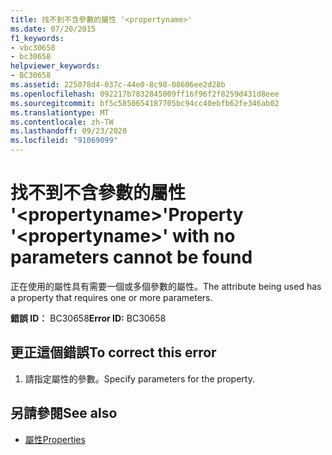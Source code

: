 ```yaml
---
title: 找不到不含參數的屬性 '<propertyname>'
ms.date: 07/20/2015
f1_keywords:
- vbc30658
- bc30658
helpviewer_keywords:
- BC30658
ms.assetid: 225078d4-037c-44e0-8c98-08606ee2d28b
ms.openlocfilehash: 092217b7832845009ff16f96f2f8259d431d8eee
ms.sourcegitcommit: bf5c5850654187705bc94cc40ebfb62fe346ab02
ms.translationtype: MT
ms.contentlocale: zh-TW
ms.lasthandoff: 09/23/2020
ms.locfileid: "91069099"
---
```

# <a name="property-propertyname-with-no-parameters-cannot-be-found"></a><span data-ttu-id="6ab7a-102">找不到不含參數的屬性 '\<propertyname>'</span><span class="sxs-lookup"><span data-stu-id="6ab7a-102">Property '\<propertyname>' with no parameters cannot be found</span></span>

<span data-ttu-id="6ab7a-103">正在使用的屬性具有需要一個或多個參數的屬性。</span><span class="sxs-lookup"><span data-stu-id="6ab7a-103">The attribute being used has a property that requires one or more parameters.</span></span>  
  
 <span data-ttu-id="6ab7a-104">**錯誤 ID︰** BC30658</span><span class="sxs-lookup"><span data-stu-id="6ab7a-104">**Error ID:** BC30658</span></span>  
  
## <a name="to-correct-this-error"></a><span data-ttu-id="6ab7a-105">更正這個錯誤</span><span class="sxs-lookup"><span data-stu-id="6ab7a-105">To correct this error</span></span>  
  
1. <span data-ttu-id="6ab7a-106">請指定屬性的參數。</span><span class="sxs-lookup"><span data-stu-id="6ab7a-106">Specify parameters for the property.</span></span>  
  
## <a name="see-also"></a><span data-ttu-id="6ab7a-107">另請參閱</span><span class="sxs-lookup"><span data-stu-id="6ab7a-107">See also</span></span>

- [<span data-ttu-id="6ab7a-108">屬性</span><span class="sxs-lookup"><span data-stu-id="6ab7a-108">Properties</span></span>](../language-reference/properties.md)
